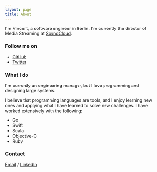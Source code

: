 ```yaml
---
layout: page
title: About
---
```


I'm Vincent, a software engineer in Berlin. I'm currently the director of Media Streaming at [SoundCloud](http://soundcloud.com).

### Follow me on

* [GitHub](http://github.com/garriguv)
* [Twitter](http://twitter.com/garriguv)

### What I do

I'm currently an engineering manager, but I love programming and designing
large systems.

I believe that programming languages are tools, and I enjoy learning new ones
and applying what I have learned to solve new challenges. I have worked
extensively with the following:

* Go
* Swift
* Scala
* Objective-C
* Ruby

### Contact

[Email](mailto:vincent.garrigues@gmail.com) / [LinkedIn](https://de.linkedin.com/in/garriguv)

